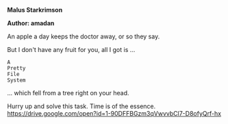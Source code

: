 **Malus Starkrimson**

**Author: amadan**

An apple a day keeps the doctor away, or so they say.

But I don't have any fruit for you, all I got is ...

```
A
Pretty
File
System
```

... which fell from a tree right on your head.

Hurry up and solve this task. Time is of the essence. https://drive.google.com/open?id=1-90DFFBGzm3qVwvvbCl7-D8ofyQrf-hx
